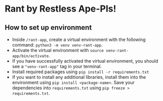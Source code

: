 # Rant by Restless Ape-PIs!

## How to set up environment
* Inside `/rant-app`, create a virtual environment with the following command: `python3 -m venv venv-rant-app`.
* Activate the virtual environment with `source venv-rant-app/bin/activate`.
* If you have successfully activated the virtual environment, you should see a `"venv-rant-app"` tag in your terminal. 
* Install required packages using `pip install -r requirements.txt`
* If you want to install any additional libraries, install them into the environment using `pip install <package-name>`. Save your dependencies into `requirements.txt` using `pip freeze > requirements.txt`. 
